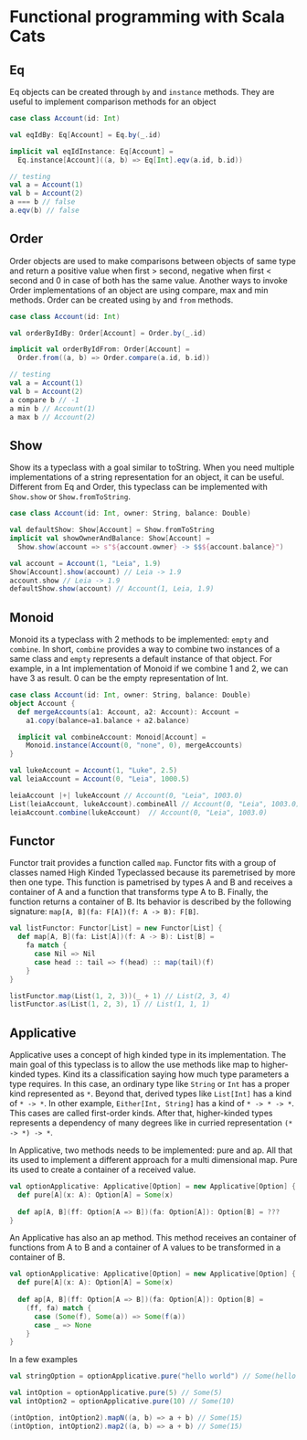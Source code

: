 # Functional programming with Scala Cats

## Eq
Eq objects can be created through `by` and `instance` methods. They are useful to implement comparison methods for an object

```scala
case class Account(id: Int)

val eqIdBy: Eq[Account] = Eq.by(_.id)

implicit val eqIdInstance: Eq[Account] = 
  Eq.instance[Account]((a, b) => Eq[Int].eqv(a.id, b.id))

// testing
val a = Account(1)
val b = Account(2)
a === b // false
a.eqv(b) // false
```
## Order

Order objects are used to make comparisons between objects of same type and return a positive value when first > second, negative when first < second and 0 in case of both has the same value. Another ways to invoke Order implementations of an object are using compare, max and min methods. Order can be created using `by` and `from` methods.

```scala
case class Account(id: Int)

val orderByIdBy: Order[Account] = Order.by(_.id)

implicit val orderByIdFrom: Order[Account] = 
  Order.from((a, b) => Order.compare(a.id, b.id))

// testing
val a = Account(1)
val b = Account(2)
a compare b // -1
a min b // Account(1)
a max b // Account(2)
```

## Show

Show its a typeclass with a goal similar to toString. When you need multiple implementations of a string representation for an object, it can be useful. Different from Eq and Order, this typeclass can be implemented with `Show.show` or `Show.fromToString`.

```scala
case class Account(id: Int, owner: String, balance: Double)

val defaultShow: Show[Account] = Show.fromToString
implicit val showOwnerAndBalance: Show[Account] =
  Show.show(account => s"${account.owner} -> $$${account.balance}")

val account = Account(1, "Leia", 1.9)
Show[Account].show(account) // Leia -> 1.9
account.show // Leia -> 1.9
defaultShow.show(account) // Account(1, Leia, 1.9)
```

## Monoid

Monoid its a typeclass with 2 methods to be implemented: `empty` and `combine`. In short, `combine` provides a way to combine two instances of a same class and `empty` represents a default instance of that object. For example, in a Int implementation of Monoid if we combine 1 and 2, we can have 3 as result. 0 can be the empty representation of Int.

```scala
case class Account(id: Int, owner: String, balance: Double)
object Account {
  def mergeAccounts(a1: Account, a2: Account): Account = 
    a1.copy(balance=a1.balance + a2.balance)

  implicit val combineAccount: Monoid[Account] = 
    Monoid.instance(Account(0, "none", 0), mergeAccounts)
}

val lukeAccount = Account(1, "Luke", 2.5)
val leiaAccount = Account(0, "Leia", 1000.5)

leiaAccount |+| lukeAccount // Account(0, "Leia", 1003.0)
List(leiaAccount, lukeAccount).combineAll // Account(0, "Leia", 1003.0)
leiaAccount.combine(lukeAccount)  // Account(0, "Leia", 1003.0)
```

## Functor

Functor trait provides a function called `map`. Functor fits with a group of classes named High Kinded Typeclassed because its paremetrised by more then one type. This function is pametrised by types A and B and receives a container of A and a function that transforms type A to B. Finally, the function returns a container of B. Its behavior is described by the following signature: `map[A, B](fa: F[A])(f: A -> B): F[B]`.

```scala
val listFunctor: Functor[List] = new Functor[List] {
  def map[A, B](fa: List[A])(f: A -> B): List[B] =
    fa match {
      case Nil => Nil
      case head :: tail => f(head) :: map(tail)(f)
    }
}

listFunctor.map(List(1, 2, 3))(_ + 1) // List(2, 3, 4)
listFunctor.as(List(1, 2, 3), 1) // List(1, 1, 1)
```

## Applicative

Applicative uses a concept of high kinded type in its implementation. The main goal of this typeclass is to allow the use methods like map to higher-kinded types. Kind its a classification saying how much type parameters a type requires. In this case, an ordinary type like `String` or `Int` has a proper kind represented as `*`. Beyond that, derived types like `List[Int]` has a kind of `* -> *`. In other example, `Either[Int, String]` has a kind of `* -> * -> *`. This cases are called first-order kinds. After that, higher-kinded types represents a dependency of many degrees like in curried representation `(* -> *) -> *`.

In Applicative, two methods needs to be implemented: pure and ap. All that its used to implement a different approach for a multi dimensional map. Pure its used to create a container of a received value.

```scala
val optionApplicative: Applicative[Option] = new Applicative[Option] {
  def pure[A](x: A): Option[A] = Some(x)
  
  def ap[A, B](ff: Option[A => B])(fa: Option[A]): Option[B] = ???
}
```

An Applicative has also an ap method. This method receives an container of functions from A to B and a container of A values to be transformed in a container of B.

```scala
val optionApplicative: Applicative[Option] = new Applicative[Option] {
  def pure[A](x: A): Option[A] = Some(x)
  
  def ap[A, B](ff: Option[A => B])(fa: Option[A]): Option[B] = 
    (ff, fa) match {
      case (Some(f), Some(a)) => Some(f(a))
      case _ => None
    }
}
```

In a few examples

```scala
val stringOption = optionApplicative.pure("hello world") // Some(hello world)

val intOption = optionApplicative.pure(5) // Some(5)
val intOption2 = optionApplicative.pure(10) // Some(10)

(intOption, intOption2).mapN((a, b) => a + b) // Some(15)
(intOption, intOption2).map2((a, b) => a + b) // Some(15)
```